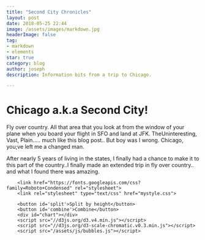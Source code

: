 ```yaml
---
title: "Second City Chronicles"
layout: post
date: 2018-05-25 22:44
image: /assets/images/markdown.jpg
headerImage: false
tag:
- markdown
- elements
star: true
category: blog
author: joseph
description: Information bits from a trip to Chicago. 

---
```


# Chicago a.k.a Second City!
Fly over country.  All that area that you look at from the window of your plane when you board your flight in SFO and land at JFK.  TheUninteresting, Vast, Plain..... much like this blog post..  But boy was I wrong.  Chicago, you;ve left me a changed man.

After nearly 5 years of living in the states, I finally had a chance to make it to this part of the country..I finally made an extended trip in fly over country.. and what I found there was amazing.




		<link href="https://fonts.googleapis.com/css?family=Roboto+Condensed" rel="stylesheet">
		<link rel="stylesheet" type="text/css" href="mystyle.css">

		<button id='split'>Split by height</button>
		<button id='combine'>Combine</button>
		<div id="chart"></div>
		<script src="//d3js.org/d3.v4.min.js"></script>
		<script src="//d3js.org/d3-scale-chromatic.v0.3.min.js"></script>
		<script src="/assets/js/bubbles.js"></script>

